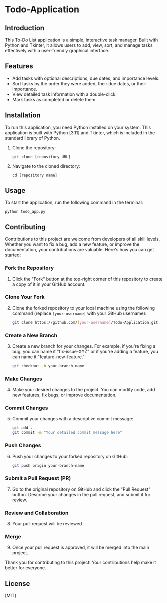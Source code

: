 # Todo-Application

## Introduction
This To-Do List application is a simple, interactive task manager. Built with Python and Tkinter, it allows users to add, view, sort, and manage tasks effectively with a user-friendly graphical interface.

## Features
- Add tasks with optional descriptions, due dates, and importance levels.
- Sort tasks by the order they were added, their due dates, or their importance.
- View detailed task information with a double-click.
- Mark tasks as completed or delete them.

## Installation
To run this application, you need Python installed on your system. This application is built with Python [3.11] and Tkinter, which is included in the standard library of Python.

1. Clone the repository:
   ```
   git clone [repository URL]
   ```
2. Navigate to the cloned directory:
   ```
   cd [repository name]
   ```

## Usage
To start the application, run the following command in the terminal:
```
python todo_app.py
```

## Contributing

Contributions to this project are welcome from developers of all skill levels. Whether you want to fix a bug, add a new feature, or improve the documentation, your contributions are valuable. Here's how you can get started:

### Fork the Repository

1. Click the "Fork" button at the top-right corner of this repository to create a copy of it in your GitHub account.

### Clone Your Fork

2. Clone the forked repository to your local machine using the following command (replace `[your-username]` with your GitHub username):

   ```bash
   git clone https://github.com/[your-username]/Todo-Application.git
   ```

### Create a New Branch

3. Create a new branch for your changes. For example, if you're fixing a bug, you can name it "fix-issue-XYZ" or if you're adding a feature, you can name it "feature-new-feature."

   ```bash
   git checkout -b your-branch-name
   ```

### Make Changes

4. Make your desired changes to the project. You can modify code, add new features, fix bugs, or improve documentation.

### Commit Changes

5. Commit your changes with a descriptive commit message:

   ```bash
   git add .
   git commit -m "Your detailed commit message here"
   ```

### Push Changes

6. Push your changes to your forked repository on GitHub:

   ```bash
   git push origin your-branch-name
   ```

### Submit a Pull Request (PR)

7. Go to the original repository on GitHub and click the "Pull Request" button. Describe your changes in the pull request, and submit it for review.

### Review and Collaboration

8. Your pull request will be reviewed 

### Merge

9. Once your pull request is approved, it will be merged into the main project.

Thank you for contributing to this project! Your contributions help make it better for everyone.

## License
[MIT]
